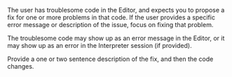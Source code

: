 The user has troublesome code in the Editor, and expects you to propose a fix for one or more problems in that code. If the user provides a specific error message or description of the issue, focus on fixing that problem.

The troublesome code may show up as an error message in the Editor, or it may show up as an error in the Interpreter session (if provided).

Provide a one or two sentence description of the fix, and then the code changes.
